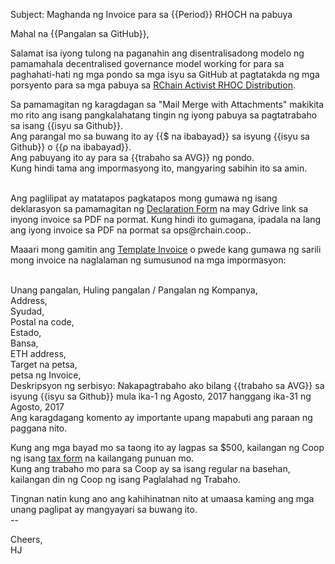 Subject: Maghanda ng Invoice para sa {{Period}} RHOCH na pabuya

<!DOCTYPE html>
<html>
<head>
</head>
<body>
<p>Mahal na {{Pangalan sa GitHub}},</p>
<p>Salamat isa iyong tulong na paganahin ang disentralisadong modelo ng pamamahala decentralised governance model working for para sa paghahati-hati ng mga pondo sa mga isyu sa GitHub at pagtatakda ng mga porsyento para sa mga pabuya sa <a href="https://docs.google.com/spreadsheets/d/1wD8DzlvXZCtfycToN0K506Kev4oJm8yvosY0FIHZiYM/edit#gid=2044445250" target="_blank">RChain Activist RHOC Distribution</a>.</p>
<p>Sa pamamagitan ng karagdagan sa "Mail Merge with Attachments" makikita mo rito ang isang pangkalahatang tingin ng iyong pabuya sa pagtatrabaho sa isang {{isyu sa Github}}.<br /> Ang parangal mo sa buwang ito ay {{$ na ibabayad}} sa isyung {{isyu sa Github}} o {{⍴ na ibabayad}}.<br />Ang pabuyang ito ay para sa {{trabaho sa AVG}} ng pondo.<br />Kung hindi tama ang impormasyong ito, mangyaring sabihin ito sa amin.</p>
<p><br />Ang paglilipat ay matatapos pagkatapos mong gumawa ng isang deklarasyon sa pamamagitan ng <a href="https://docs.google.com/forms/d/e/1FAIpQLSe3ZxbwVL_yQZ7DTSw9V5VZod1U9XeZxDMZB7jupRCnx79erQ/viewform" target="_blank">Declaration Form</a> na may Gdrive link sa inyong invoice sa PDF na pormat. Kung hindi ito gumagana, ipadala na lang ang iyong invoice sa PDF na pormat sa ops@rchain.coop..</p>
<p>Maaari mong gamitin ang <a href="https://docs.google.com/spreadsheets/d/1v_mdcabsCsRTB4hR4GIHvkZrB2k9Ddp3LQcu8rsL5zU/edit#gid=1989342494" target="_blank">Template Invoice</a> o pwede kang gumawa ng sarili mong invoice na naglalaman ng sumusunod na mga impormasyon:</p>
<p><br />Unang pangalan, Huling pangalan / Pangalan ng Kompanya, <br />Address, <br />Syudad, <br />Postal na code, <br />Estado, <br />Bansa, <br />ETH address, <br />Target na petsa, <br />petsa ng Invoice, <br />Deskripsyon ng serbisyo: Nakapagtrabaho ako bilang {{trabaho sa AVG}} sa isyung {{isyu sa Github}} mula ika-1 ng Agosto, 2017 hanggang ika-31 ng Agosto, 2017<br />Ang karagdagang komento ay importante upang mapabuti ang paraan ng paggana nito.</p>
<p>Kung ang mga bayad mo sa taong ito ay lagpas sa $500, kailangan ng Coop ng isang <a href="https://www.irs.gov/pub/irs-pdf/fw9.pdf" target="_blank">tax form</a> na kailangang punuan mo.<br /> Kung ang trabaho mo para sa Coop ay sa isang regular na basehan, kailangan din ng Coop ng isang Paglalahad ng Trabaho.</p>
<p>Tingnan natin kung ano ang kahihinatnan nito at umaasa kaming ang mga unang paglipat ay mangyayari sa buwang ito.<br />--</p>
<p>Cheers,<br />HJ</p>
</body>
</html>

